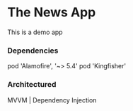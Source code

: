 # The News App
This is a demo app

### Dependencies
  pod 'Alamofire', '~> 5.4'
  pod 'Kingfisher'

### Architectured
MVVM | Dependency Injection


